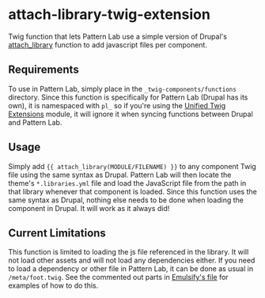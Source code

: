 # attach-library-twig-extension
Twig function that lets Pattern Lab use a simple version of Drupal's [attach_library](https://www.drupal.org/docs/8/creating-custom-modules/adding-stylesheets-css-and-javascript-js-to-a-drupal-8-module#twig) function to add javascript files per component.

## Requirements

To use in Pattern Lab, simply place in the `_twig-components/functions` directory. Since this function is specifically for Pattern Lab (Drupal has its own), it is namespaced with `pl_` so if you're using the [Unified Twig Extensions](https://github.com/drupal-pattern-lab/unified-twig-extensions/) module, it will ignore it when syncing functions between Drupal and Pattern Lab.

## Usage

Simply add `{{ attach_library(MODULE/FILENAME) }}` to any component Twig file using the same syntax as Drupal. Pattern Lab will then locate the theme's `*.libraries.yml` file and load the JavaScript file from the path in that library whenever that component is loaded. Since this function uses the same syntax as Drupal, nothing else needs to be done when loading the component in Drupal. It will work as it always did!

## Current Limitations

This function is limited to loading the js file referenced in the library. It will not load other assets and will not load any dependencies either. If you need to load a dependency or other file in Pattern Lab, it can be done as usual in `/meta/foot.twig`. See the commented out parts in [Emulsify's file](https://github.com/fourkitchens/emulsify/blob/develop/components/_meta/_01-foot.twig) for examples of how to do this.
